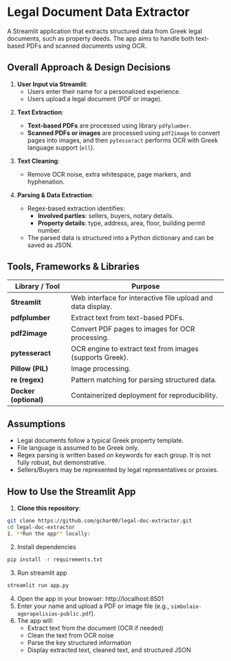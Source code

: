 # Legal Document Data Extractor

A Streamlit application that extracts structured data from Greek legal documents, such as property deeds. The app aims to handle both text-based PDFs and scanned documents using OCR.

## Overall Approach & Design Decisions

1) **User Input via Streamlit**:
    - Users enter their name for a personalized experience.
    - Users upload a legal document (PDF or image).
  
2. **Text Extraction**:
    - **Text-based PDFs** are processed using  library `pdfplumber`.
    - **Scanned PDFs or images** are processed using `pdf2image` to convert pages into images, and then `pytesseract` performs OCR with Greek language support (`ell`).

3. **Text Cleaning**:
    - Remove OCR noise, extra whitespace, page markers, and hyphenation.

4. **Parsing & Data Extraction**:
    - Regex-based extraction identifies:
        - **Involved parties**: sellers, buyers, notary details.
        - **Property details**: type, address, area, floor, building permit number.
    - The parsed data is structured into a Python dictionary and can be saved as JSON.


## Tools, Frameworks & Libraries

| Library / Tool | Purpose |
|----------------|---------|
| **Streamlit** | Web interface for interactive file upload and data display. |
| **pdfplumber** | Extract text from text-based PDFs. |
| **pdf2image** | Convert PDF pages to images for OCR processing. |
| **pytesseract** | OCR engine to extract text from images (supports Greek). |
| **Pillow (PIL)** | Image processing. |
| **re (regex)** | Pattern matching for parsing structured data. |
| **Docker (optional)** | Containerized deployment for reproducibility. |

## Assumptions

- Legal documents follow a typical Greek property template.
- File language is assumed to be Greek only.
- Regex parsing is written based on keywords for each group. It is not fully robust, but demonstrative. 
- Sellers/Βuyers may be represented by legal representatives or proxies.




## How to Use the Streamlit App

1. **Clone this repository**:

```bash
git clone https://github.com/gchar00/legal-doc-extractor.git
cd legal-doc-extractor
1. **Run the app** locally:
```
2. Install dependencies
```bash
pip install -r requirements.txt
```
3. Run streamlit app
```bash
streamlit run app.py
```
4. Open the app in your browser:
http://localhost:8501
5. Enter your name and upload a PDF or image file (e.g., `simbolaio-agorapolisias-public.pdf`).
6. The app will:
   - Extract text from the document (OCR if needed)
   - Clean the text from OCR noise
   - Parse the key structured information
   - Display extracted text, cleaned text, and structured JSON


